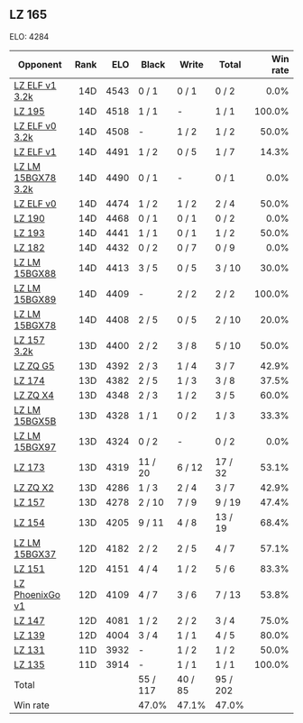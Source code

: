 ## LZ 165 ##

ELO: 4284

Opponent | Rank | ELO | Black | Write | Total | Win rate
---------|-----:|----:|-------|-------|-------|-------:
[LZ ELF v1 3.2k](LZ%20ELF%20v1%203.2k.md) | 14D | 4543 | 0 / 1 | 0 / 1 | 0 / 2 | 0.0%
[LZ 195](LZ%20195.md) | 14D | 4518 | 1 / 1 | - | 1 / 1 | 100.0%
[LZ ELF v0 3.2k](LZ%20ELF%20v0%203.2k.md) | 14D | 4508 | - | 1 / 2 | 1 / 2 | 50.0%
[LZ ELF v1](LZ%20ELF%20v1.md) | 14D | 4491 | 1 / 2 | 0 / 5 | 1 / 7 | 14.3%
[LZ LM 15BGX78 3.2k](LZ%20LM%2015BGX78%203.2k.md) | 14D | 4490 | 0 / 1 | - | 0 / 1 | 0.0%
[LZ ELF v0](LZ%20ELF%20v0.md) | 14D | 4474 | 1 / 2 | 1 / 2 | 2 / 4 | 50.0%
[LZ 190](LZ%20190.md) | 14D | 4468 | 0 / 1 | 0 / 1 | 0 / 2 | 0.0%
[LZ 193](LZ%20193.md) | 14D | 4441 | 1 / 1 | 0 / 1 | 1 / 2 | 50.0%
[LZ 182](LZ%20182.md) | 14D | 4432 | 0 / 2 | 0 / 7 | 0 / 9 | 0.0%
[LZ LM 15BGX88](LZ%20LM%2015BGX88.md) | 14D | 4413 | 3 / 5 | 0 / 5 | 3 / 10 | 30.0%
[LZ LM 15BGX89](LZ%20LM%2015BGX89.md) | 14D | 4409 | - | 2 / 2 | 2 / 2 | 100.0%
[LZ LM 15BGX78](LZ%20LM%2015BGX78.md) | 14D | 4408 | 2 / 5 | 0 / 5 | 2 / 10 | 20.0%
[LZ 157 3.2k](LZ%20157%203.2k.md) | 13D | 4400 | 2 / 2 | 3 / 8 | 5 / 10 | 50.0%
[LZ ZQ G5](LZ%20ZQ%20G5.md) | 13D | 4392 | 2 / 3 | 1 / 4 | 3 / 7 | 42.9%
[LZ 174](LZ%20174.md) | 13D | 4382 | 2 / 5 | 1 / 3 | 3 / 8 | 37.5%
[LZ ZQ X4](LZ%20ZQ%20X4.md) | 13D | 4348 | 2 / 3 | 1 / 2 | 3 / 5 | 60.0%
[LZ LM 15BGX5B](LZ%20LM%2015BGX5B.md) | 13D | 4328 | 1 / 1 | 0 / 2 | 1 / 3 | 33.3%
[LZ LM 15BGX97](LZ%20LM%2015BGX97.md) | 13D | 4324 | 0 / 2 | - | 0 / 2 | 0.0%
[LZ 173](LZ%20173.md) | 13D | 4319 | 11 / 20 | 6 / 12 | 17 / 32 | 53.1%
[LZ ZQ X2](LZ%20ZQ%20X2.md) | 13D | 4286 | 1 / 3 | 2 / 4 | 3 / 7 | 42.9%
[LZ 157](LZ%20157.md) | 13D | 4278 | 2 / 10 | 7 / 9 | 9 / 19 | 47.4%
[LZ 154](LZ%20154.md) | 13D | 4205 | 9 / 11 | 4 / 8 | 13 / 19 | 68.4%
[LZ LM 15BGX37](LZ%20LM%2015BGX37.md) | 12D | 4182 | 2 / 2 | 2 / 5 | 4 / 7 | 57.1%
[LZ 151](LZ%20151.md) | 12D | 4151 | 4 / 4 | 1 / 2 | 5 / 6 | 83.3%
[LZ PhoenixGo v1](LZ%20PhoenixGo%20v1.md) | 12D | 4109 | 4 / 7 | 3 / 6 | 7 / 13 | 53.8%
[LZ 147](LZ%20147.md) | 12D | 4081 | 1 / 2 | 2 / 2 | 3 / 4 | 75.0%
[LZ 139](LZ%20139.md) | 12D | 4004 | 3 / 4 | 1 / 1 | 4 / 5 | 80.0%
[LZ 131](LZ%20131.md) | 11D | 3932 | - | 1 / 2 | 1 / 2 | 50.0%
[LZ 135](LZ%20135.md) | 11D | 3914 | - | 1 / 1 | 1 / 1 | 100.0%
Total | | | 55 / 117 | 40 / 85 | 95 / 202 | 
Win rate| | | 47.0% | 47.1% | 47.0% | 
